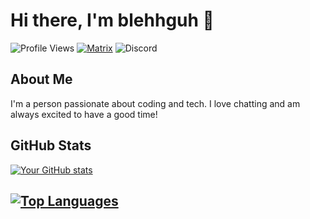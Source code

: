 # Hi there, I'm blehhguh 👋
![Profile Views](https://komarev.com/ghpvc/?username=realblehhguh&color=blueviolet)
[![Matrix](     https://img.shields.io/badge/connect%20with%20me%20on%20Matrix-8A2BE2)](https://matrix.to/#/@realblehhguh:matrix.org)
![Discord]( https://img.shields.io/badge/discord-certainperspectives-purple)
## About Me

I'm a person passionate about coding and tech. I love chatting and am always excited to have a good time!

## GitHub Stats

[![Your GitHub stats](https://github-readme-stats.vercel.app/api?username=realblehhguh&show_icons=true&theme=radical)](https://github.com/anuraghazra/github-readme-stats)

[![Top Languages](https://github-readme-stats.vercel.app/api/top-langs/?username=realblehhguh&layout=compact&theme=radical)](https://github.com/anuraghazra/github-readme-stats)
-
